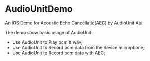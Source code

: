 # AudioUnitDemo

An iOS Demo for Acoustic Echo Cancellatio(AEC) by AudioUnit Api.

The demo show basic usage of AudioUnit:

- Use AudioUnit to Play pcm & wav; 
- Use AudioUnit to Record pcm data from the device microphone; 
- Use AudioUnit to Record pcm data with AEC; 
